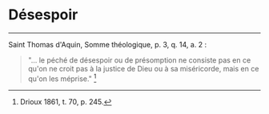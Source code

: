 # Désespoir

***

Saint Thomas d'Aquin, Somme théologique, p. 3, q. 14, a. 2 :

> "... le péché de désespoir ou de présomption ne consiste pas en ce qu'on ne croit pas à la justice de Dieu ou à sa miséricorde, mais en ce qu'on les méprise." [^1]

[^1]: Drioux 1861, t. 70, p. 245.
